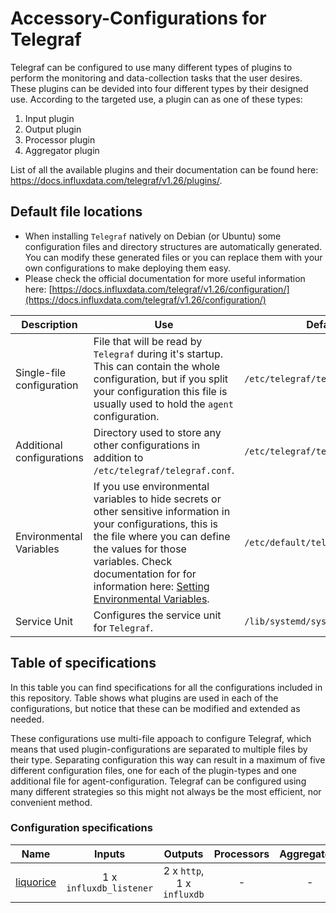 # Accessory-Configurations for Telegraf

Telegraf can be configured to use many different types of plugins to perform the monitoring and data-collection tasks that the user desires. These plugins can be devided into four different types by their designed use. According to the targeted use, a plugin can as one of these types:

1. Input plugin
2. Output plugin
3. Processor plugin
4. Aggregator plugin

List of all the available plugins and their documentation can be found here: https://docs.influxdata.com/telegraf/v1.26/plugins/.

## Default file locations

- When installing `Telegraf` natively on Debian (or Ubuntu) some configuration files and directory structures are automatically generated. You can modify these generated files or you can replace them with your own configurations to make deploying them easy.
- Please check the official documentation for more useful information here: [https://docs.influxdata.com/telegraf/v1.26/configuration/](https://docs.influxdata.com/telegraf/v1.26/configuration/)



| Description | Use | Default Path |
|---|---|---|
| Single-file configuration | File that will be read by `Telegraf` during it's startup. This can contain the whole configuration, but if you split your configuration this file is usually used to hold the `agent` configuration. | `/etc/telegraf/telegraf.conf` |
| Additional configurations | Directory used to store any other configurations in addition to `/etc/telegraf/telegraf.conf`.  | `/etc/telegraf/telegraf.d/` |
| Environmental Variables | If you use environmental variables to hide secrets or other sensitive information in your configurations, this is the file where you can define the values for those variables. Check documentation for for information here: [Setting Environmental Variables](https://docs.influxdata.com/telegraf/v1.26/configuration/#set-environment-variables). | `/etc/default/telegraf` |
| Service Unit | Configures the service unit for `Telegraf`.   | `/lib/systemd/system/telegraf.service` |

## Table of specifications

In this table you can find specifications for all the configurations included in this repository. Table shows what plugins are used in each of the configurations, but notice that these can be modified and extended as needed. 

These configurations use multi-file appoach to configure Telegraf, which means that used plugin-configurations are separated to multiple files by their type. Separating configuration this way can result in a maximum of five different configuration files, one for each of the plugin-types and one additional file for agent-configuration. Telegraf can be configured using many different strategies so this might not always be the most efficient, nor convenient method.

### Configuration specifications

| Name | Inputs | Outputs | Processors | Aggregators |
|---|:---:|:---:|:---:|:---:|
| [liquorice](liquorice) | 1 x `influxdb_listener` | 2 x `http`, 1 x `influxdb` | - | - |
